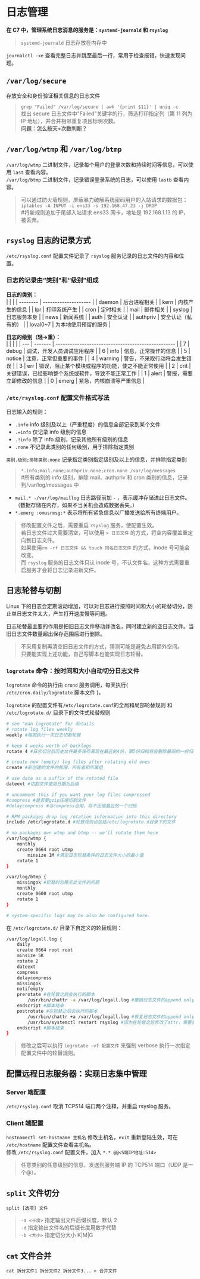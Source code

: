 # 日志管理

**在 C7 中，管理系统日志消息的服务是：`systemd-journald` 和 `rsyslog`**

> `systemd-journald` 日志存放在内存中

`journalctl -xe` 查看完整日志并跳至最后一行，常用于检查报错，快速发现问题。

## `/var/log/secure`

存放安全和身份验证相关信息的日志文件

> `grep "Failed" /var/log/secure | awk '{print $11}' | uniq -c`  
> 找出 secure 日志文件中"Failed"关键字的行，筛选打印指定列（第 11 列为 IP 地址），并合并相邻重复项且标明次数。  
> **问题：怎么按天+次数判断？**

## `/var/log/wtmp` 和 `/var/log/btmp`

`/var/log/wtmp` 二进制文件，记录每个用户的登录次数和持续时间等信息，可以使用 `last` 查看内容。  
`/var/log/btmp` 二进制文件，记录错误登录系统的日志，可以使用 `lastb` 查看内容。

> 可以通过防火墙规则，屏蔽暴力破解系统密码用户的入站请求的数据包：  
> `iptables -A INPUT -i ens33 -s 192.168.47.23 -j DROP`  
> #将新规则追加于尾部入站请求 ens33 网卡，地址是 192.168.1.13 的 IP，被丢弃。

## `rsyslog` 日志的记录方式

`/etc/rsyslog.conf` 配置文件记录了 `rsyslog` 服务记录的日志文件的内容和位置。

### 日志的记录由“类别”和“级别”组成

**日志的类别：**  
| | |
| -------- | -------------------- |
| daemon | 后台进程相关 |
| kern | 内核产生的信息 |
| lpr | 打印系统产生 |
| cron | 定时相关 |
| mail | 邮件相关 |
| syslog | 日志服务本身 |
| news | 新闻系统 |
| auth | 安全认证 |
| authpriv | 安全认证（私有的） |
| loval0~7 | 为本地使用预留的服务 |

**日志的级别（轻->重）：**  
| | | |
| --- | ------- | -------------------------------------------------- |
| 7 | debug | 调试，开发人员调试应用程序 |
| 6 | info | 信息，正常操作的信息 |
| 5 | notice | 注意，正常但重要的事件 |
| 4 | warning | 警告，不采取行动将会发生错误 |
| 3 | err | 错误，阻止某个模块或程序的功能，使之不能正常使用 |
| 2 | crit | 关键错误，已经影响整个系统或软件，导致不能正常工作 |
| 1 | alert | 警报，需要立即修改的信息 |
| 0 | emerg | 紧急，内核崩溃等严重信息 |

### `/etc/rsyslog.conf` 配置文件格式写法

日志输入的规则：

- `.info` info 级别及以上（严重程度）的信息全部记录到某个文件
- `.=info` 仅记录 info 级别的信息
- `.!info` 除了 info 级别，记录其他所有级别的信息
- `.none` 不记录此类别的任何级别，用于排除指定类别

`类别.级别;排除类别.none` 记录指定类别指定级别及以上的信息，并排除指定类别

> `*.info;mail.none;authpriv.none;cron.none /var/log/messages`  
> #所有类别的 info 级别，排除 mail、authpriv 和 cron 类别的信息，记录到/var/log/messages 中

- `mail.* -/var/log/maillog` 日志路径前加 `-` ，表示缓冲存储进此日志文件。（数据存储在内存，如果不当关机会造成数据丢失。）
- `*.emerg :omusrmsg:*` 表示将所有紧急信息以广播发送给所有终端用户。

> 修改配置文件之后，需要重启 `rsyslog` 服务，使配置生效。  
> 若日志文件过大需要清空，可以使用 `> 日志文件` 的方式，将空内容覆盖重定向到日志文件。  
> 如果使用`rm -rf 日志文件 && touch 同名日志文件` 的方式，inode 号可能会改变。  
> 而 `rsyslog` 服务的日志文件只认 inode 号，不认文件名，这种方式需要重启服务才会将日志记录进新文件。

## 日志轮替与切割

Linux 下的日志会定期滚动增加，可以对日志进行按照时间和大小的轮替切分，防止单日志文件太大，产生打开速度慢等问题。

日志轮替最主要的作用是把旧日志文件移动并改名，同时建立新的空日志文件。当旧日志文件数量超出保存范围后进行删除。

> 不采用复制再清空旧日志文件的方式，猜测可能是避免占用额外空间。  
> 只要能实现上述功能，自己写脚本也能实现日志轮替。

### `logrotate` 命令：按时间和大小自动切分日志文件

`logrotate` 命令的执行由 `crond` 服务调用，每天执行( `/etc/cron.daily/logrotate` 脚本文件 )。

`logrotate` 的配置文件有`/etc/logrotate.conf`的全局和局部轮替规则 和 `/etc/logrotate.d/` 目录下的文件式轮替规则

```bash
# see "man logrotate" for details
# rotate log files weekly
weekly #每周执行一次日志切割轮替

# keep 4 weeks worth of backlogs
rotate 4 #日志切分后历史文件最多保存离现在最近的4份，第5份归档将会删除最旧的一份归档，以此类推

# create new (empty) log files after rotating old ones
create #新创建的文件的权限、所有者和所属组

# use date as a suffix of the rotated file
dateext #切割文件使用日期为后缀

# uncomment this if you want your log files compressed
#compress #是否要gzip压缩切割文件
#delaycompress #与compress合用，将不压缩最近的一个归档

# RPM packages drop log rotation information into this directory
include /etc/logrotate.d #轮替规则也包括/etc/logrotate.d目录下的文件

# no packages own wtmp and btmp -- we'll rotate them here
/var/log/wtmp {
    monthly
    create 0664 root utmp
        minsize 1M #满足日志轮替条件的日志文件大小的最小值
    rotate 1
}

/var/log/btmp {
    missingok #轮替时忽略无此文件的问题
    monthly
    create 0600 root utmp
    rotate 1
}

# system-specific logs may be also be configured here.
```

在 `/etc/logrotate.d/` 目录下自定义的轮替规则：

```bash
/var/log/logall.log {
    daily
    create 0664 root root
    minsize 5K
    rotate 2
    dateext
    compress
    delaycompress
    missingok
    notifempty
    prerotate #在轮替之前会执行的脚本
        /usr/bin/chattr -a /var/log/logall.log #撤销日志文件的append only属性
    endscript #脚本结束
    postrotate #在轮替之后会执行的脚本
        /usr/bin/chattr +a /var/log/logall.log #恢复日志文件的append only属性
        /usr/bin/systemctl restart rsyslog #因为在轮替之后修改了attr，需要重启服务才能记录
    endscript #脚本结束
}
```

> 修改之后可以执行 `logrotate -vf 配置文件` 来强制 verbose 执行一次指定配置文件中的轮替规则。

## 配置远程日志服务器：实现日志集中管理

### Server 端配置

`/etc/rsyslog.conf` 取消 TCP514 端口两个注释，并重启 rsyslog 服务。

### Client 端配置

`hostnamectl set-hostname 主机名` 修改主机名，`exit` 重新登陆生效，可在 `/etc/hostname` 配置文件查看主机名。  
修改 `/etc/rsyslog.conf` 配置文件，加入 `*.* @@<S端IP地址:514>`

> 任意类别的任意级别的信息，发送到服务端 IP 的 TCP514 端口（UDP 是一个@）。

## `split` 文件切分

`split [选项] 文件`

> `-a <长度>` 指定输出文件后缀长度，默认 2  
> `-d` 指定输出文件名的后缀长度用数字代替  
> `-b <大小>` 指定切分大小 K|M|G

## `cat` 文件合并

`cat 拆分文件1 拆分文件2 拆分文件3... > 合并文件`
